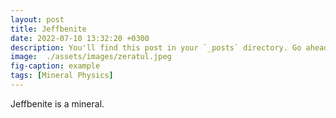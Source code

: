 ```yaml
---
layout: post
title: Jeffbenite
date: 2022-07-10 13:32:20 +0300
description: You'll find this post in your `_posts` directory. Go ahead and edit it and re-build the site to see your changes. # Add post description (optional)
image:  ./assets/images/zeratul.jpeg
fig-caption: example
tags: [Mineral Physics]
---
```



Jeffbenite is a mineral.
